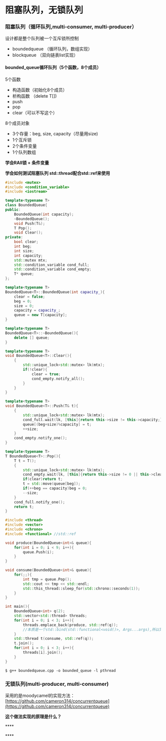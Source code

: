 # 阻塞队列，无锁队列

### 阻塞队列（循环队列,multi-consumer, multi-producer）

设计都是整个队列被一个互斥锁所控制

* boundedqueue （循环队列，数组实现）
* blockqueue （双向链表list实现）

#### bounded\_queue循环队列（5个函数，8个成员）

5个函数

* 构造函数（初始化8个成员）
* 析构函数 （delete T\[\]\)
* push
* pop
* clear（可以不写这个）

8个成员对象

* 3个存量：beg, size, capacity（尽量用size\)
* 1个互斥锁
* 2个条件变量
* 1个队列数组

**学会RAII锁 + 条件变量**

**学会如何测试阻塞队列 std::thread配合std::ref来使用**

```cpp
#include <mutex>
#include <condition_variable>
#include <iostream>

template<typename T>
class BoundedQueue{
public:
    BoundedQueue(int capacity);
    ~BoundedQueue();
    void Push(T&);
    T Pop();
    void Clear();
private:
    bool clear;
    int beg;
    int size;
    int capacity;
    std::mutex mtx;
    std::condition_variable cond_full;
    std::condition_variable cond_empty;
    T* queue;
};

template<typename T>
BoundedQueue<T>::BoundedQueue(int capacity_){
    clear = false;
    beg = 0;
    size = 0;
    capacity = capacity_;
	queue = new T[capacity];
}

template<typename T>
BoundedQueue<T>::~BoundedQueue(){
	delete [] queue;
}

template<typename T>
void BoundedQueue<T>::Clear(){
    {
	    std::unique_lock<std::mutex> lk(mtx);
        if(!clear){
            clear = true;
            cond_empty.notify_all();
        }
    }
}

template<typename T>
void BoundedQueue<T>::Push(T& t){
    {
        std::unique_lock<std::mutex> lk(mtx);
        cond_full.wait(lk, [this]{return this->size != this->capacity;});
        queue[(beg+size)%capacity] = t;
        ++size;
    }   
    cond_empty.notify_one();
}

template<typename T>
T BoundedQueue<T>::Pop(){
    T t = T();
    {
        std::unique_lock<std::mutex> lk(mtx);
        cond_empty.wait(lk, [this]{return this->size != 0 || this->clear;});
        if(clear)return t;
        t = std::move(queue[beg]);
        if(++beg == capacity)beg = 0;
        --size;
    }
    cond_full.notify_one();
    return t;
}

#include <thread>
#include <vector>
#include <chrono>
#include <functional> //std::ref

void produce(BoundedQueue<int>& queue){
    for(int i = 0; i < 9; i++){
        queue.Push(i);
    }
}

void consume(BoundedQueue<int>& queue){
    for(;;){
        int tmp = queue.Pop();
        std::cout << tmp << std::endl;
        std::this_thread::sleep_for(std::chrono::seconds(1));
    }
}

int main(){
    BoundedQueue<int> q(2);
    std::vector<std::thread> threads;
    for(int i = 0; i < 3; i++){
        threads.emplace_back(produce, std::ref(q)); 
        //本质是一个std::bind(std::functional<void()>, Args...args),所以第二个参数一定要用std::ref
    }
    std::thread t(consume, std::ref(q));
    t.join();
    for(int i = 0; i < 3; i++){
        threads[i].join();
    }
}
```

`$ g++ boundedqueue.cpp -o bounded_queue -l pthread`

### 无锁队列\(multi-producer, multi-consumer\)

采用的是moodycamel的实现方法：[https://github.com/cameron314/concurrentqueue](https://github.com/cameron314/concurrentqueue)

**这个做法实现的原理是什么？**

\*\*\*\*



\*\*\*\*

